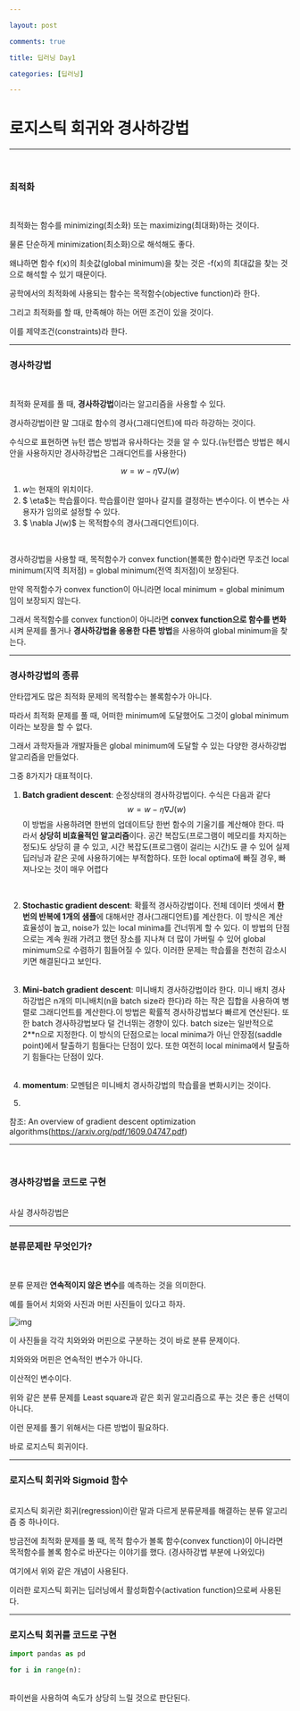 ```yaml
---

layout: post

comments: true

title: 딥러닝 Day1

categories: [딥러닝]

---
```


# 로지스틱 회귀와 경사하강법

---


<br>




### 최적화




<br>

최적화는 함수를 minimizing(최소화) 또는 maximizing(최대화)하는 것이다. 

물론 단순하게 minimization(최소화)으로 해석해도 좋다. 

왜냐하면 함수 f(x)의 최솟값(global minimum)을 찾는 것은 -f(x)의 최대값을 찾는 것으로 해석할 수 있기 때문이다.

공학에서의 최적화에 사용되는 함수는 목적함수(objective function)라 한다.

그리고 최적화를 할 때, 만족해야 하는 어떤 조건이 있을 것이다. 

이를 제약조건(constraints)라 한다.

---
### 경사하강법
<br>

최적화 문제를 풀 때, **경사하강법**이라는 알고리즘을 사용할 수 있다.

경사하강법이란 말 그대로 함수의 경사(그래디언트)에 따라 하강하는 것이다.

수식으로 표현하면 뉴턴 랩슨 방법과 유사하다는 것을 알 수 있다.(뉴턴랩슨 방법은 헤시안을 사용하지만 경사하강법은 그래디언트를 사용한다)

$$ w = w - \eta \nabla J(w) $$
1. $w$는 현재의 위치이다.
2. $ \eta$는 학습률이다. 학습률이란 얼마나 갈지를 결정하는 변수이다. 이 변수는 사용자가 임의로 설정할 수 있다.
3. $ \nabla J(w)$ 는 목적함수의 경사(그래디언트)이다. 

<br>

경사하강법을 사용할 때, 목적함수가 convex function(볼록한 함수)라면 무조건 local minimum(지역 최저점) = global minimum(전역 최저점)이 보장된다.

만약 목적함수가 convex function이 아니라면 local minimum = global minimum임이 보장되지 않는다.

그래서 목적함수를 convex function이 아니라면 **convex function으로 함수를 변화**시켜 문제를 풀거나 **경사하강법을 응용한 다른 방법**을 사용하여 global minimum을 찾는다.



---
### 경사하강법의 종류

안타깝게도 많은 최적화 문제의 목적함수는 볼록함수가 아니다. 

따라서 최적화 문제를 풀 때, 어떠한 minimum에 도달했어도 그것이 global minimum이라는 보장을 할 수 없다.

그래서 과학자들과 개발자들은 global minimum에 도달할 수 있는 다양한 경사하강법 알고리즘을 만들었다. 

그중 8가지가 대표적이다.
<br>
1. **Batch gradient descent**: 순정상태의 경사하강법이다. 수식은 다음과 같다
 $$ w = w - \eta \nabla J(w) $$ 
 이 방법을 사용하려면 한번의 업데이트당 한번 함수의 기울기를 계산해야 한다.
 따라서 **상당히 비효율적인 알고리즘**이다. 
 공간 복잡도(프로그램이 메모리를 차지하는 정도)도 상당히 클 수 있고, 시간 복잡도(프로그램이 걸리는 시간)도 클 수 있어 실제 딥러닝과 같은 곳에 사용하기에는 부적합하다.
 또한 local optima에 빠질 경우, 빠져나오는 것이 매우 어렵다
 <br>


2. **Stochastic gradient descent**: 확률적 경사하강법이다. 전체 데이터 셋에서 **한번의 반복에 1개의 샘플**에 대해서만 경사(그래디언트)를 계산한다. 이 방식은 계산 효율성이 높고, noise가 있는 local minima를 건너뛰게 할 수 있다.
이 방법의 단점으로는 계속 원래 가려고 했던 장소를 지나쳐 더 많이 가버릴 수 있어 global minimum으로 수렴하기 힘들어질 수 있다.  이러한 문제는 학습률을 천천히 감소시키면 해결된다고 보인다.<br><br>


3. **Mini-batch gradient descent**: 미니배치 경사하강법이라 한다. 미니 배치 경사하강법은 n개의 미니배치(n을 batch size라 한다)라 하는 작은 집합을 사용하여 병렬로 그래디언트를 계산한다.이 방법은 확률적 경사하강법보다 빠르게 연산된다. 또한 batch 경사하강법보다 덜 건너뛰는 경향이 있다.  batch size는 일반적으로 2**n으로 지정한다. 이 방식의 단점으로는 local minima가 아닌 안장점(saddle point)에서 탈출하기 힘들다는 단점이 있다. 또한 여전히 local minima에서 탈출하기 힘들다는 단점이 있다.<br><br>


4. **momentum**: 모멘텀은 미니배치 경사하강법의 학습률을 변화시키는 것이다.  

5. 

참조: An overview of gradient descent optimization algorithms(https://arxiv.org/pdf/1609.04747.pdf)


---




<br>


### 경사하강법을 코드로 구현

<br>
사실 경사하강법은 


---


### 분류문제란 무엇인가?

<br>


분류 문제란 **연속적이지 않은 변수**를 예측하는 것을 의미한다.

예를 들어서 치와와 사진과 머핀 사진들이 있다고 하자.


![img](https://i.postimg.cc/2SXNWP7f/muffin-meme2.jpg)











이 사진들을 각각 치와와와 머핀으로 구분하는 것이 바로 분류 문제이다. 

치와와와 머핀은 연속적인 변수가 아니다.

이산적인 변수이다.

위와 같은 분류 문제를 Least square과 같은 회귀 알고리즘으로 푸는 것은 좋은 선택이 아니다.

이런 문제를 풀기 위해서는 다른 방법이 필요하다. 

바로 로지스틱 회귀이다.


---
### 로지스틱 회귀와 Sigmoid 함수

<br>
로지스틱 회귀란 회귀(regression)이란 말과 다르게 분류문제를 해결하는 분류 알고리즘 중 하나이다.


방금전에 최적화 문제를 풀 때, 목적 함수가 볼록 함수(convex function)이 아니라면 목적함수를 볼록 함수로 바꾼다는 이야기를 했다. (경사하강법 부분에 나와있다)

여기에서 위와 같은 개념이 사용된다.

이러한 로지스틱 회귀는 딥러닝에서 활성화함수(activation function)으로써 사용된다. 

---


### 로지스틱 회귀를 코드로 구현
```python
import pandas as pd 

for i in range(n):

```
<br>
파이썬을 사용하여 속도가 상당히 느릴 것으로 판단된다.






